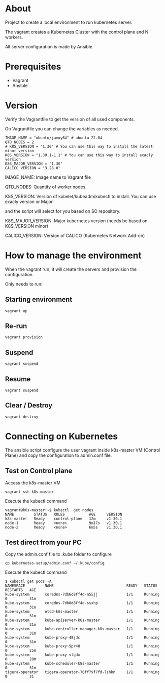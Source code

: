 # About

Project to create a local environment to run kubernetes server.

The vagrant creates a Kubernetes Cluster with the control plane and N workers.

All server configuration is made by Ansible.

# Prerequisites

- Vagrant
- Ansible

# Version

Verify the Vagrantfile to get the version of all used components.

On Vagrantfile you can change the variables as needed.

```ssh
IMAGE_NAME = "ubuntu/jammy64" # ubuntu 22.04
QTD_NODES = 2
# K8S_VERSION = "1.30" # You can use this way to install the latest minor version
K8S_VERSION = "1.30.1-1.1" # You can use this way to install exacly version
K8S_MAJOR_VERSION = "1.30"
CALICO_VERSION = "3.28.0"
```

IMAGE_NAME: Image name to Vagrant file

QTD_NODES: Quantity of worker nodes

K8S_VERSION: Version of kubelet/kubeadm/kubectl to install. You can use exacly version or Major

and the script will select for you based on SO repository.

K8S_MAJOR_VERSION: Major kubernetes version (needs be based on K8S_VERSION minor)

CALICO_VERSION: Version of CALICO (Kubernetes Network Add-on)

# How to manage the environment

When the vagrant run, it will create the servers and provision the configuration.

Only needs to run:

## Starting environment

```ssh
vagrant up
```

## Re-run

```ssh
vagrant provision
```

## Suspend

```ssh
vagrant suspend
```

## Resume

```ssh
vagrant suspend
```

## Clear / Destroy

```ssh
vagrant destroy
```

# Connecting on Kubernetes

The ansible script configure the user vagrant inside k8s-master VM (Control Plane) and copy the configuration to admin.conf file.

## Test on Control plane

Access the k8s-master VM

```ssh
vagrant ssh k8s-master
```

Execute the kubectl command

```ssh
vagrant@k8s-master:~$ kubectl  get nodes
NAME         STATUS   ROLES           AGE     VERSION
k8s-master   Ready    control-plane   12m     v1.30.1
node-1       Ready    <none>          9m17s   v1.30.1
node-2       Ready    <none>          6m5s    v1.30.1
```

## Test direct from your PC

Copy the admin.conf file to .kube folder to configure

```ssh
cp kubernetes-setup/admin.conf ~/.kube/config
```

Execute the kubectl command

```ssh
$ kubectl get pods -A
NAMESPACE         NAME                                 READY   STATUS    RESTARTS   AGE
kube-system       coredns-7db6d8ff4d-n55jj             1/1     Running   0          31m
kube-system       coredns-7db6d8ff4d-ssxhp             1/1     Running   0          31m
kube-system       etcd-k8s-master                      1/1     Running   0          31m
kube-system       kube-apiserver-k8s-master            1/1     Running   0          31m
kube-system       kube-controller-manager-k8s-master   1/1     Running   0          31m
kube-system       kube-proxy-48jdc                     1/1     Running   0          31m
kube-system       kube-proxy-5pr48                     1/1     Running   0          25m
kube-system       kube-proxy-vlgdx                     1/1     Running   0          28m
kube-system       kube-scheduler-k8s-master            1/1     Running   0          31m
tigera-operator   tigera-operator-76ff79f7fd-lshkn     1/1     Running   0          31
```
